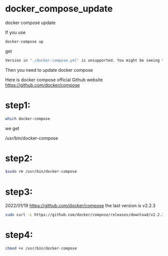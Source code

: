 # docker_compose_update
docker compose update


If you use 
```sh
docker-compose up 
```
get 
```sh
Version in "./docker-compose.yml" is unsupported. You might be seeing this error because you're using the wrong Compose file version.
```
Then you need to update docker compose 



Here is docker compose official Github website
https://github.com/docker/compose

# step1:
```sh
which docker-compose
```
we get 

/usr/bin/docker-compose

# step2:
```sh
$sudo rm /usr/bin/docker-compose
```

# step3:
2022/01/19
https://github.com/docker/compose
the last version is v2.2.3
```sh
sudo curl -L https://github.com/docker/compose/releases/download/v2.2.3/docker-compose-`uname -s`-`uname -m` -o /usr/bin/docker-compose
```

# step4:
```sh
chmod +x /usr/bin/docker-compose
```
